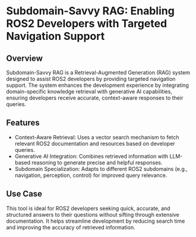 # Subdomain-Savvy RAG: Enabling ROS2 Developers with Targeted Navigation Support


## Overview
Subdomain-Savvy RAG is a Retrieval-Augmented Generation (RAG) system designed to assist ROS2 developers by providing targeted navigation support. The system enhances the development experience by integrating domain-specific knowledge retrieval with generative AI capabilities, ensuring developers receive accurate, context-aware responses to their queries.

## Features
* Context-Aware Retrieval: Uses a vector search mechanism to fetch relevant ROS2 documentation and resources based on developer queries.
* Generative AI Integration: Combines retrieved information with LLM-based reasoning to generate precise and helpful responses.
* Subdomain Specialization: Adapts to different ROS2 subdomains (e.g., navigation, perception, control) for improved query relevance.

## Use Case
This tool is ideal for ROS2 developers seeking quick, accurate, and structured answers to their questions without sifting through extensive documentation. It helps streamline development by reducing search time and improving the accuracy of retrieved information.
